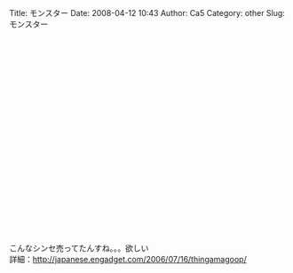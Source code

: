 Title: モンスター
Date: 2008-04-12 10:43
Author: Ca5
Category: other
Slug: モンスター

<object width="425" height="355"><param name="movie" value="http://www.youtube.com/v/XkI-coFwH8U&amp;hl=en"></param><param name="wmode" value="transparent"></param><embed src="http://www.youtube.com/v/XkI-coFwH8U&amp;hl=en" type="application/x-shockwave-flash" wmode="transparent" width="425" height="355"></embed></object>

こんなシンセ売ってたんすね。。。欲しい  
詳細：<http://japanese.engadget.com/2006/07/16/thingamagoop/>
